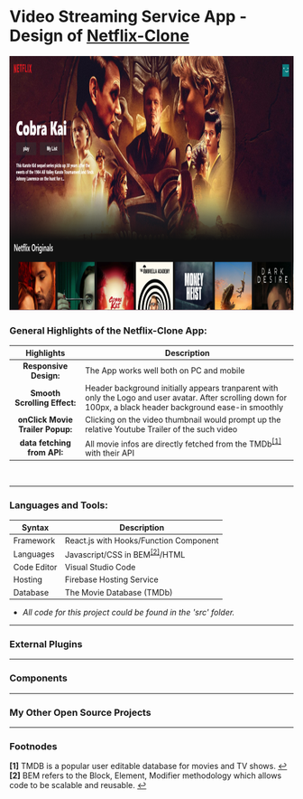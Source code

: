 
# Video Streaming Service App - Design of [Netflix-Clone](https://netflix-clone-51ed1.web.app)

<img src="Netflix-Profile.PNG" height = "450px" width="1200px" />

</br>

### General Highlights of the Netflix-Clone App:


    
   |    Highlights                    |                         Description                                                                            |
   | :------------------------------: | ---------------------------------------------------------------------------------------------------------------|  
   | **Responsive Design:**           | The App works well both on PC and mobile                                                                       |
   | **Smooth Scrolling Effect:**     | Header background initially appears tranparent with only the Logo and user avatar. After scrolling down for 100px, a black header background ease-in smoothly                                                                                                               |
   | **onClick Movie Trailer Popup:** | Clicking on the video thumbnail would prompt up the relative Youtube Trailer of the such video                 |
   | **data fetching from API:**      | All movie infos are directly fetched from the TMDb<sup id="footnode_1">[[1]](#fn_1)</sup> with their API       |
   
   </br>
   
---

### Languages and Tools:

| Syntax | Description |
| ----------- | ----------- |
| Framework | React.js with Hooks/Function Component |
| Languages | Javascript/CSS in BEM<sup id="footnode_2">[[2]](#fn_2)</sup>/HTML|
| Code Editor | Visual Studio Code |
| Hosting | Firebase Hosting Service |
| Database | The Movie Database (TMDb) |

- *All code for this project could be found in the 'src' folder.*

---

### External Plugins 

---

### Components

---

### My Other Open Source Projects

---

### Footnodes

<b id="fn_1">[1]</b> TMDB is a popular user editable database for movies and TV shows. [↩](#footnode_1) </br>
<b id="fn_2">[2]</b> BEM refers to the Block, Element, Modifier methodology which allows code to be scalable and reusable. [↩](#footnode_2) </br>




